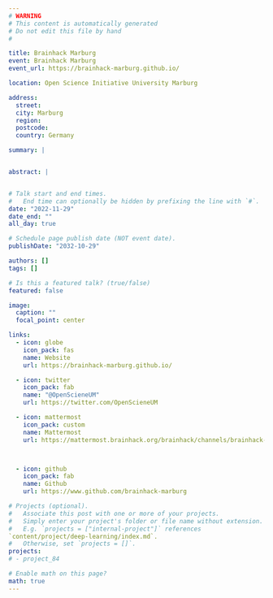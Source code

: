 ```yaml
---
# WARNING
# This content is automatically generated
# Do not edit this file by hand
#

title: Brainhack Marburg
event: Brainhack Marburg
event_url: https://brainhack-marburg.github.io/

location: Open Science Initiative University Marburg

address:
  street:
  city: Marburg
  region:
  postcode:
  country: Germany

summary: |


abstract: |


# Talk start and end times.
#   End time can optionally be hidden by prefixing the line with `#`.
date: "2022-11-29"
date_end: ""
all_day: true

# Schedule page publish date (NOT event date).
publishDate: "2032-10-29"

authors: []
tags: []

# Is this a featured talk? (true/false)
featured: false

image:
  caption: ""
  focal_point: center

links:
  - icon: globe
    icon_pack: fas
    name: Website
    url: https://brainhack-marburg.github.io/

  - icon: twitter
    icon_pack: fab
    name: "@OpenScieneUM"
    url: https://twitter.com/OpenScieneUM

  - icon: mattermost
    icon_pack: custom
    name: Mattermost
    url: https://mattermost.brainhack.org/brainhack/channels/brainhack-marburg



  - icon: github
    icon_pack: fab
    name: Github
    url: https://www.github.com/brainhack-marburg

# Projects (optional).
#   Associate this post with one or more of your projects.
#   Simply enter your project's folder or file name without extension.
#   E.g. `projects = ["internal-project"]` references
`content/project/deep-learning/index.md`.
#   Otherwise, set `projects = []`.
projects:
# - project_84

# Enable math on this page?
math: true
---
```

